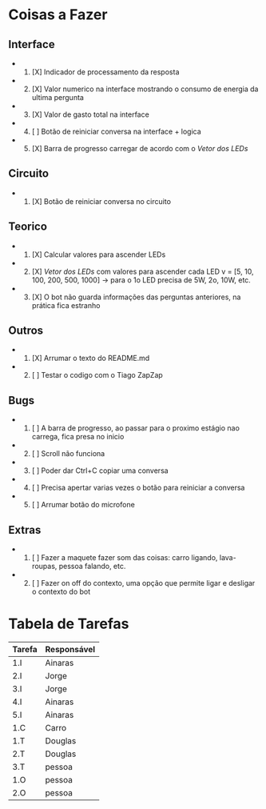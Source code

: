# Coisas a Fazer

## Interface
- 1. [X] Indicador de processamento da resposta
- 2. [X] Valor numerico na interface mostrando o consumo de energia da ultima pergunta
- 3. [X] Valor de gasto total na interface
- 4. [ ] Botão de reiniciar conversa na interface + logica
- 5. [X] Barra de progresso carregar de acordo com o *Vetor dos LEDs*

## Circuito
- 1. [X] Botão de reiniciar conversa no circuito

## Teorico
- 1. [X] Calcular valores para ascender LEDs
- 2. [X] *Vetor dos LEDs* com valores para ascender cada LED v = [5, 10, 100, 200, 500, 1000] -> para o 1o LED precisa de 5W, 2o, 10W, etc.
- 3. [X] O bot não guarda informações das perguntas anteriores, na prática fica estranho

## Outros
- 1. [X] Arrumar o texto do README.md
- 2. [ ] Testar o codigo com o Tiago ZapZap

## Bugs
- 1. [ ] A barra de progresso, ao passar para o proximo estágio nao carrega, fica presa no inicio
- 2. [ ] Scroll não funciona
- 3. [ ] Poder dar Ctrl+C copiar uma conversa
- 4. [ ] Precisa apertar varias vezes o botão para reiniciar a conversa
- 5. [ ] Arrumar botão do microfone


## Extras
- 1. [ ] Fazer a maquete fazer som das coisas: carro ligando, lava-roupas, pessoa falando, etc.
- 2. [ ] Fazer on off do contexto, uma opção que permite ligar e desligar o contexto do bot

# Tabela de Tarefas
| Tarefa | Responsável |
| --- | --- |
| 1.I | Ainaras |
| 2.I | Jorge |
| 3.I | Jorge |
| 4.I | Ainaras |
| 5.I | Ainaras |
| 1.C | Carro |
| 1.T | Douglas |
| 2.T | Douglas |
| 3.T | pessoa |
| 1.O | pessoa |
| 2.O | pessoa |

